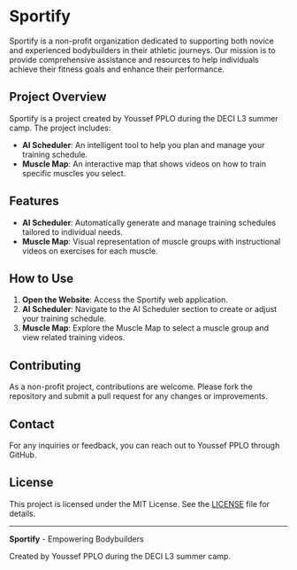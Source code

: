# Sportify

Sportify is a non-profit organization dedicated to supporting both novice and experienced bodybuilders in their athletic journeys. Our mission is to provide comprehensive assistance and resources to help individuals achieve their fitness goals and enhance their performance.

## Project Overview

Sportify is a project created by Youssef PPLO during the DECI L3 summer camp. The project includes:

- **AI Scheduler**: An intelligent tool to help you plan and manage your training schedule.
- **Muscle Map**: An interactive map that shows videos on how to train specific muscles you select.

## Features

- **AI Scheduler**: Automatically generate and manage training schedules tailored to individual needs.
- **Muscle Map**: Visual representation of muscle groups with instructional videos on exercises for each muscle.

## How to Use

1. **Open the Website**: Access the Sportify web application.
2. **AI Scheduler**: Navigate to the AI Scheduler section to create or adjust your training schedule.
3. **Muscle Map**: Explore the Muscle Map to select a muscle group and view related training videos.

## Contributing

As a non-profit project, contributions are welcome. Please fork the repository and submit a pull request for any changes or improvements.

## Contact

For any inquiries or feedback, you can reach out to Youssef PPLO through GitHub.

## License

This project is licensed under the MIT License. See the [LICENSE](LICENSE) file for details.

---

**Sportify** - Empowering Bodybuilders

Created by Youssef PPLO during the DECI L3 summer camp.
